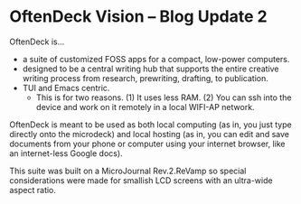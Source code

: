 # OftenDeck Vision  – Blog Update 2

OftenDeck is...

- a suite of customized FOSS apps for a compact, low-power computers.
- designed to be a central writing hub that supports the entire creative writing process from research, prewriting, drafting, to publication.
- TUI and Emacs centric.
   - This is for two reasons. (1) It uses less RAM. (2) You can ssh into the device and work on it remotely in a local WIFI-AP network.

OftenDeck is meant to be used as both local computing (as in, you just type directly onto the microdeck) and local hosting (as in, you can edit and save documents from your phone or computer using your internet browser, like an internet-less Google docs).

This suite was built on a MicroJournal Rev.2.ReVamp so special considerations were made for smallish LCD screens with an ultra-wide aspect ratio.